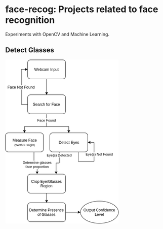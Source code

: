 # face-recog: Projects related to face recognition
Experiments with OpenCV and Machine Learning.


## Detect Glasses
![Detect Glasses Workflow Diagram](https://github.com/keving3ng/face-recog/blob/master/diagrams/Glasses_Recog_Pipeline_v1.png)
